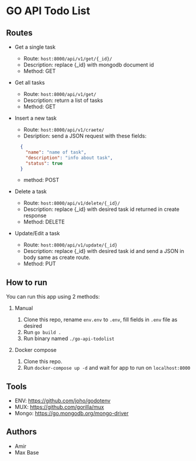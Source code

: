 # GO API Todo List

## Routes

- Get a single task
  - Route: `host:8000/api/v1/get/{_id}/`
  - Description: replace {_id} with mongodb document id
  - Method: GET

- Get all tasks
  - Route: `host:8000/api/v1/get/`
  - Description: return a list of tasks
  - Method: GET

- Insert a new task
  - Route: `host:8000/api/v1/craete/`
  - Desription: send a JSON request with these fields:
  ```json
    {
      "name": "name of task",
      "description": "info about task",
      "status": true
    }
  ```
  - method: POST

- Delete a task
  - Route: `host:8000/api/v1/delete/{_id}/`
  - Description: replace {_id} with desired task id returned in create response
  - Method: DELETE

- Update/Edit a task
  - Route: `host:8000/api/v1/update/{_id}`
  - Description: replace {_id} with desired task id and send a JSON in body same as create route.
  - Method: PUT

## How to run

You can run this app using 2 methods:

1. Manual
    1. Clone this repo, rename `env.env` to `.env`, fill fields in `.env` file as desired
    2. Run `go build .`
    3. Run binary named `./go-api-todolist`
 
2. Docker compose 
    1. Clone this repo.
    2. Run `docker-compose up -d` and wait for app to run on `localhost:8000`

## Tools

- ENV: https://github.com/joho/godotenv
- MUX: https://github.com/gorilla/mux
- Mongo: https://go.mongodb.org/mongo-driver

## Authors

- Amir
- Max Base
